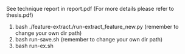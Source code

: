 See technique report in report.pdf (For more details please refer to thesis.pdf)

1. bash ./feature-extract./run-extract_feature_new.py (remember to change your own dir path)
2. bash run-save.sh (remember to change your own dir path)
3. bash run-ex.sh
